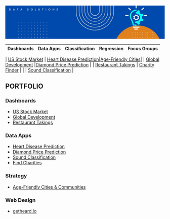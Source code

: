 ![alt text](https://github.com/get-heard/get-heard/blob/main/Banner.jpg?raw=true)

| Dashboards | Data Apps| Classification | Regression | Focus Groups|
| ------------- | ------------- | ------------- | ------------- | ------------- |

| [US Stock Market](https://getheard.quarto.pub/spy)  | [Heart Disease Prediction](https://hearts.streamlit.app)|[Age-Friendly Cities](https://extranet.who.int/agefriendlyworld/wp-content/uploads/2018/08/Sefton-Older-Peoples-Strategy-2019-2024.pdf)| 
| [Global Development](https://getheard.quarto.pub/gapminder)  |[Diamond Price Prediction](https://diamondz.streamlit.app) |
| [Restaurant Takings](https://getheard.quarto.pub/tips)  | [Charity Finder](https://charities.streamlit.app)  |
| | [Sound Classification](https://sounds.streamlit.app) | 


## PORTFOLIO 
### Dashboards
- [US Stock Market](https://getheard.quarto.pub/spy)
- [Global Development](https://getheard.quarto.pub/gapminder)
- [Restaurant Takings](https://getheard.quarto.pub/tips)

### Data Apps
- [Heart Disease Prediction](https://hearts.streamlit.app)
- [Diamond Price Prediction](https://diamondz.streamlit.app)
- [Sound Classification](https://sounds.streamlit.app)
- [Find Charities](https://charities.streamlit.app)

### Strategy
- [Age-Friendly Cities & Communities](https://extranet.who.int/agefriendlyworld/wp-content/uploads/2018/08/Sefton-Older-Peoples-Strategy-2019-2024.pdf)

### Web Design
- [getheard.io](https://get-heard.github.io)
